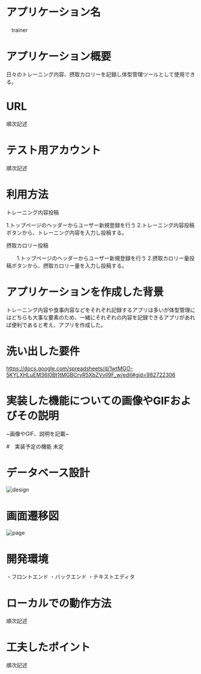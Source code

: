 # アプリケーション名　
　trainer
 
 # アプリケーション概要
 日々のトレーニング内容、摂取カロリーを記録し体型管理ツールとして使用できる。
 
 # URL
 順次記述
 
 # テスト用アカウント
 順次記述
 
 # 利用方法
 トレーニング内容投稿
 
 1.トップページのヘッダーからユーザー新規登録を行う
 2.トレーニング内容投稿ボタンから、トレーニング内容を入力し投稿する。

 摂取カロリー投稿
 
　　1.トップページのヘッダーからユーザー新規登録を行う
 2.摂取カロリー量投稿ボタンから、摂取カロリー量を入力し投稿する。

 # アプリケーションを作成した背景
 トレーニング内容や食事内容などをそれぞれ記録するアプリは多いが体型管理にはどちらも大事な要素のため、一緒にそれぞれの内容を記録できるアプリがあれば便利であると考え、アプリを作成した。

 # 洗い出した要件
 https://docs.google.com/spreadsheets/d/1wtMGO-5KYLXHLuEM36I0Bt1tMGBCrvR5XbZVvll9F_w/edit#gid=982722306

 # 実装した機能についての画像やGIFおよびその説明
 ~画像やGIF、説明を記載~

 #　実装予定の機能
 未定

 # データベース設計
 ![design](https://github.com/yuuya210618/trainer/assets/128597594/30c94142-5c26-4205-a380-1cec80f8c9d2)

 # 画面遷移図
![page](https://github.com/yuuya210618/trainer/assets/128597594/7450369f-11cb-4a52-8945-b7d9f49afe0f)

 
 # 開発環境
 ・フロントエンド
 ・バックエンド
 ・テキストエディタ
 
 # ローカルでの動作方法
順次記述
 
 # 工夫したポイント
 順次記述

 
